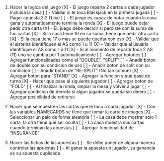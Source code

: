 1. Hacer la logica del juego
    [X] - El juego reparte 2 cartas a cada jugador incluida la casa
        [ ] - Validar si te toca Blackjack en la primera jugada
            [ ] - Pagar apuesta 3:2 (1.5x)
    [ ] - El juego es capaz de notar cuando la casa gana y automaticamente termina la ronda
    [X] - El juego puede dejar pedir otra carta 
    [X] - EL juego debe decidir si perdiste con la suma de tus cartas
    [X] - Si la casa tiene 16 en su suma, tiene que pedir otra carta
        [X] -  Si la casa tiene 17 o mas se puede quedar con eso
    [X] - Validar que el sistema identifiquen el AS como 1 u 11
        [X] - Validar que el usuario identifique el AS como 1 u 11
        [X] - Si al momento de repartir toca 2 AS (11) uno se cambia por 1 automaticamente
    [ ] - Agregar botones
        [ ] - Agregar funcionalidades como el "DOUBLE", "SPLIT" 
            [ ] - Anadir boton de double con su condicion de uso
            [ ] - Anadir boton de split con su condicion
                [ ] - Anadir boton de "RE-SPLIT" (No tan comun)
        [X] - Agregar boton para "STAND"
            [X] - Agregar la funcion y que pase de turno 
            [X] - Hacer que pase al siguiente jugador
        [ ] - Agregar boton de "FOLD" 
    [ ] - Al finalizar la ronda, limpiar la mesa y volver a jugar
        [ ] - Agregar condicion de derrota si algun jugador se queda sin dinero
        [ ] - Agregar posibilidad de retirarse

2. Hacer que se muestren las cartas que le toco a cada jugador
    [X] - Con las variables NAMECARDS se tiene que tomar la carta de images
        [X] - Seleccionar un palo de forma aleatoria
    [ ] - La casa debe mostrar solo 1 carta, la otra tiene que ser oculta
        [ ] - La casa muestra sus cartas cuando terminan las apuestas
        [ ] - Agregar funcionalidad de "INSURANCE"

3. Hacer las fichas de las apuestas
    [ ] - Se debe poner de alguna manera controlar las apuestas
        [ ] - Al ganar la apuesta un jugador, su ganancia es su apuesta duplicada